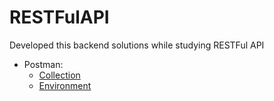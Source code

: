 # RESTFulAPI

Developed this backend solutions while studying RESTFul API

* Postman:
    * [Collection](../../raw/master/postman-files/ProjetoPadaria.postman_collection.json)
    * [Environment](../../raw/master/postman-files/PadariaEnv.postman_environment.json)
